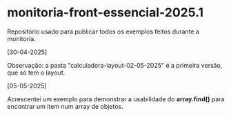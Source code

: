 # monitoria-front-essencial-2025.1

Repositório usado para publicar todos os exemplos feitos durante a monitoria.

[30-04-2025]

Observação: a pasta "calculadora-layout-02-05-2025" é a primeira versão, que só tem o layout.

[05-05-2025]

Acrescentei um exemplo para demonstrar a usabilidade do <strong>array.find()</strong> para encontrar um item num array de objetos.
